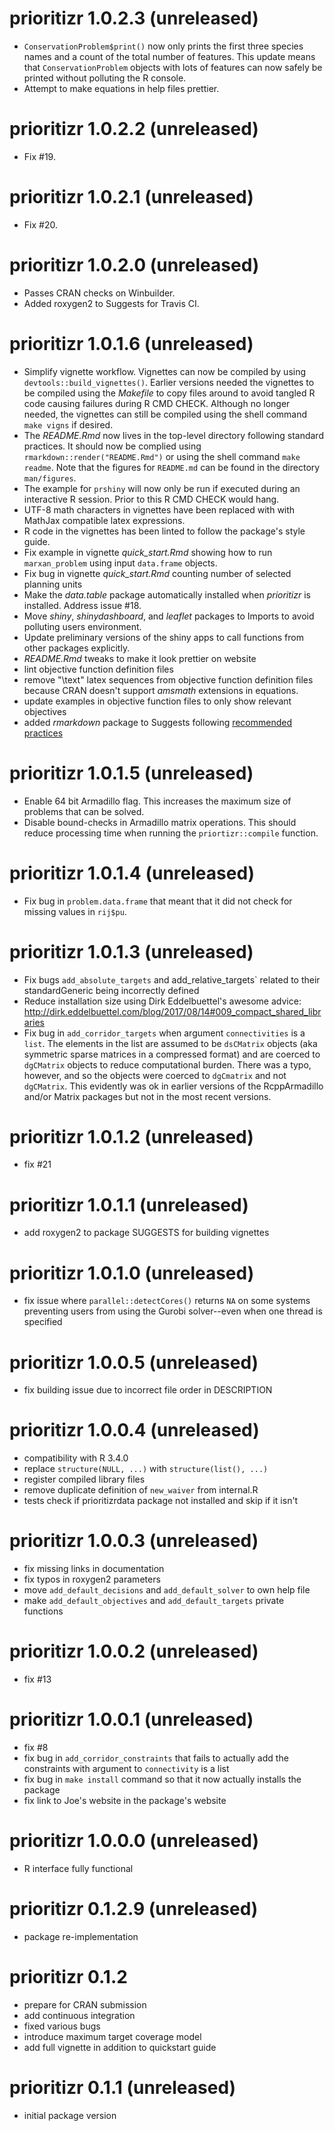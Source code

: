# prioritizr 1.0.2.3 (unreleased)

- `ConservationProblem$print()` now only prints the first three species names
  and a count of the total number of features. This update means that `ConservationProblem` objects with lots of features can now safely be printed without polluting the R console.
- Attempt to make equations in help files prettier.

# prioritizr 1.0.2.2 (unreleased)

- Fix #19.

# prioritizr 1.0.2.1 (unreleased)

- Fix #20.

# prioritizr 1.0.2.0 (unreleased)

- Passes CRAN checks on Winbuilder.
- Added roxygen2 to Suggests for Travis CI.

# prioritizr 1.0.1.6 (unreleased)

- Simplify vignette workflow. Vignettes can now be compiled by using
  `devtools::build_vignettes()`. Earlier versions needed the vignettes to be
  compiled using the _Makefile_ to copy files around to avoid tangled R code
  causing failures during R CMD CHECK. Although no longer needed, the vignettes
  can still be compiled using the shell command `make vigns` if
  desired.
- The _README.Rmd_ now lives in the top-level directory following standard
  practices. It should now be complied using `rmarkdown::render("README.Rmd")`
  or using the shell command `make readme`. Note that the figures for
  `README.md` can be found in the directory `man/figures`.
- The example for `prshiny` will now only be run if executed during an
  interactive R session. Prior to this R CMD CHECK would hang.
- UTF-8 math characters in vignettes have been replaced with with MathJax
  compatible latex expressions.
- R code in the vignettes has been linted to follow the package's style guide.
- Fix example in vignette _quick_start.Rmd_ showing how to run `marxan_problem`
  using input `data.frame` objects.
- Fix bug in vignette _quick_start.Rmd_ counting number of selected planning
  units
- Make the _data.table_ package automatically installed when _prioritizr_ is
  installed. Address issue #18.
- Move _shiny_, _shinydashboard_, and _leaflet_ packages to Imports to avoid
  polluting users environment.
- Update preliminary versions of the shiny apps to call functions from other
  packages explicitly.
- _README.Rmd_ tweaks to make it look prettier on website
- lint objective function definition files
- remove "\text" latex sequences from objective function definition files
  because CRAN doesn't support _amsmath_ extensions in equations.
- update examples in objective function files to only show relevant objectives
- added _rmarkdown_ package to Suggests following [recommended practices](https://www.rforge.net/doc/packages/knitr/vignette_engines.html)

# prioritizr 1.0.1.5 (unreleased)

- Enable 64 bit Armadillo flag. This increases the maximum size of problems
  that can be solved.
- Disable bound-checks in Armadillo matrix operations. This should reduce
  processing time when running the `priortizr::compile` function.

# prioritizr 1.0.1.4 (unreleased)

- Fix bug in `problem.data.frame` that meant that it did not check for missing
  values in `rij$pu`.

# prioritizr 1.0.1.3 (unreleased)

- Fix bugs `add_absolute_targets` and add_relative_targets` related to their
  standardGeneric being incorrectly defined
- Reduce installation size using Dirk Eddelbuettel's awesome advice:
  http://dirk.eddelbuettel.com/blog/2017/08/14#009_compact_shared_libraries
- Fix bug in `add_corridor_targets` when argument  `connectivities` is a `list`.
  The elements in the list are assumed to be `dsCMatrix` objects
  (aka symmetric sparse matrices in a compressed format) and are coerced
  to `dgCMatrix` objects to reduce computational burden. There was a typo,
  however, and so the objects were coerced to `dgCmatrix` and not `dgCMatrix`.
  This evidently was ok in earlier versions of the RcppArmadillo and/or
  Matrix packages but not in the most recent versions.

# prioritizr 1.0.1.2 (unreleased)

- fix #21

# prioritizr 1.0.1.1 (unreleased)

- add roxygen2 to package SUGGESTS for building vignettes

# prioritizr 1.0.1.0 (unreleased)

- fix issue where `parallel::detectCores()` returns `NA` on some systems
  preventing users from using the Gurobi solver--even when one thread is
  specified

# prioritizr 1.0.0.5 (unreleased)

- fix building issue due to incorrect file order in DESCRIPTION

# prioritizr 1.0.0.4 (unreleased)

- compatibility with R 3.4.0
- replace `structure(NULL, ...)` with `structure(list(), ...)`
- register compiled library files
- remove duplicate definition of `new_waiver` from internal.R
- tests check if prioritizrdata package not installed and skip if it isn't

# prioritizr 1.0.0.3 (unreleased)

- fix missing links in documentation
- fix typos in roxygen2 parameters
- move `add_default_decisions` and `add_default_solver` to own help file
- make `add_default_objectives` and `add_default_targets` private functions

# prioritizr 1.0.0.2 (unreleased)

- fix #13

# prioritizr 1.0.0.1 (unreleased)

- fix #8
- fix bug in `add_corridor_constraints` that fails to actually add the
  constraints with argument to `connectivity` is a list
- fix bug in `make install` command so that it now actually installs the package
- fix link to Joe's website in the package's website

# prioritizr 1.0.0.0 (unreleased)

- R interface fully functional

# prioritizr 0.1.2.9 (unreleased)

- package re-implementation

# prioritizr 0.1.2

- prepare for CRAN submission
- add continuous integration
- fixed various bugs
- introduce maximum target coverage model
- add full vignette in addition to quickstart guide

# prioritizr 0.1.1 (unreleased)

- initial package version
